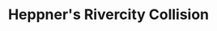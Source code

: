 ---
title: "Heppner's Rivercity Collision"
url: /hudson/heppners-rivercity-collision/
shop: car repair
---